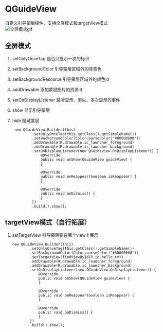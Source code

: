 # QGuideView
自定义引导蒙层控件，支持全屏模式和targetView模式<br>
![全屏模式gif](https://github.com/272664150/QGuideView/blob/master/screenshots/1.png)
                             
 全屏模式
 -----
 1. setOnlyOnceTag  是否只显示一次的标识
 2. setBackgroundColor  引导蒙层区域外的背景色
 3. setBackgroundResource  引导蒙层区域外的颜色id
 4. addDrawable  添加蒙层图片的资源id
 5. setOnDisplayListener  监听显示、消失、多次显示的事件
 6. show  显示引导蒙层
 7. hide  隐藏蒙层
 
         new QGuideView.Builder(this)
                 .setOnlyOnceTag(this.getClass().getSimpleName())
                 .setBackgroundColor(Color.parseColor("#80000000"))
                 .addDrawable(R.drawable.ic_launcher_foreground)
                 .addDrawable(R.drawable.ic_launcher_background)
                 .setOnDisplayListener(new QGuideView.OnDisplayListener() {
                     @Override
                     public void onShow(QGuideView guideView) {
                     }
 
                     @Override
                     public void onReappear(boolean isReappear) {
                     }
 
                     @Override
                     public void onDismiss() {
                     }
                 })
                 .build().show();

 targetView模式（自行拓展）
 -----
 1. setTargetView  引导蒙层要在哪个view上展示
 
        new QGuideView.Builder(this)
                .setOnlyOnceTag(this.getClass().getSimpleName())
                .setBackgroundColor(Color.parseColor("#80000000"))
                .setTargetView(findViewById(R.id.hello_tv))
                .addDrawable(R.drawable.ic_launcher_foreground)
                .addDrawable(R.drawable.ic_launcher_background)
                .setOnDisplayListener(new QGuideView.OnDisplayListener() {
                    @Override
                    public void onShow(QGuideView guideView) {
                    }

                    @Override
                    public void onReappear(boolean isReappear) {
                    }

                    @Override
                    public void onDismiss() {
                    }
                })
                .build().show();

